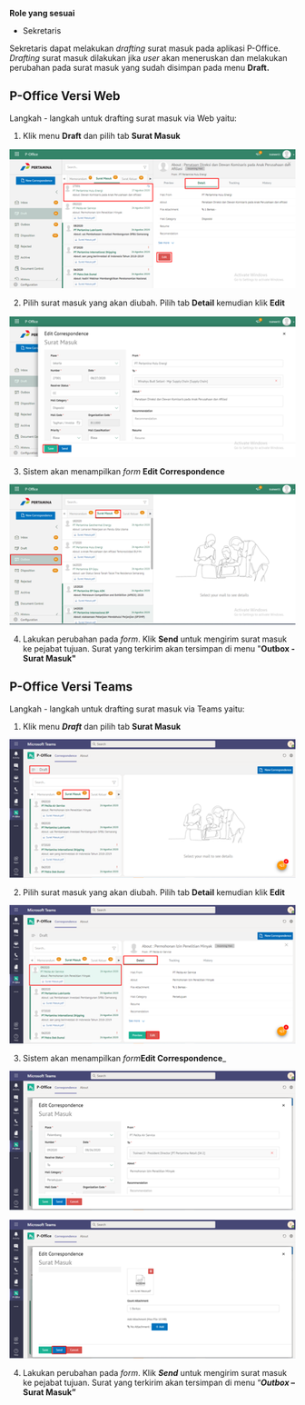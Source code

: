 **Role yang sesuai**

- Sekretaris

Sekretaris dapat melakukan _drafting_ surat masuk pada aplikasi P-Office. _Drafting_ surat masuk dilakukan jika _user_ akan meneruskan dan melakukan perubahan pada surat masuk yang sudah disimpan pada menu **Draft.**


## **P-Office Versi Web**

Langkah - langkah untuk drafting surat masuk via Web yaitu:

1.    Klik menu **Draft** dan pilih tab **Surat Masuk**

![gambar](SuratMasuk/SM_Web/SM06.png)

2.    Pilih surat masuk yang akan diubah. Pilih tab **Detail** kemudian klik **Edit**

![gambar](SuratMasuk/SM_Web/SM07.png)

3.    Sistem akan menampilkan _form_ **Edit Correspondence**

![gambar](SuratMasuk/SM_Web/SM08.png)

4.	  Lakukan perubahan pada _form_. Klik **Send** untuk mengirim surat masuk ke pejabat tujuan. Surat yang terkirim akan tersimpan di menu "**Outbox - Surat Masuk"**


## **P-Office Versi Teams**

Langkah - langkah untuk drafting surat masuk via Teams yaitu:


1. Klik menu _**Draft**_ dan pilih tab **Surat Masuk**

![gambar](SuratMasuk/SM_Teams/SM06.png)

2. Pilih surat masuk yang akan diubah. Pilih tab **Detail** kemudian klik **Edit**

![gambar](SuratMasuk/SM_Teams/SM07.png)

3. Sistem akan menampilkan _form_**Edit Correspondence**_

![gambar](SuratMasuk/SM_Teams/SM08.png)

![gambar](SuratMasuk/SM_Teams/SM09.png)

4. Lakukan perubahan pada _form_. Klik _**Send**_ untuk mengirim surat masuk ke pejabat tujuan. Surat yang terkirim akan tersimpan di menu “**_Outbox_ – Surat Masuk”**
